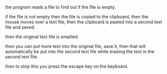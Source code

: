 the program reads a file to find out if the file is empty.

if the file is not empty then the file is copied to the clipboard, then the mouse moves over a text file, then the clipboard is pasted into a second text file and saved.

then the original text file is emptied.

then you can put more text into the original file, save it, then that will automatically be put into the second text file while erasing the text in the second text file.

then to stop this you press the escape key on the keyboard.
